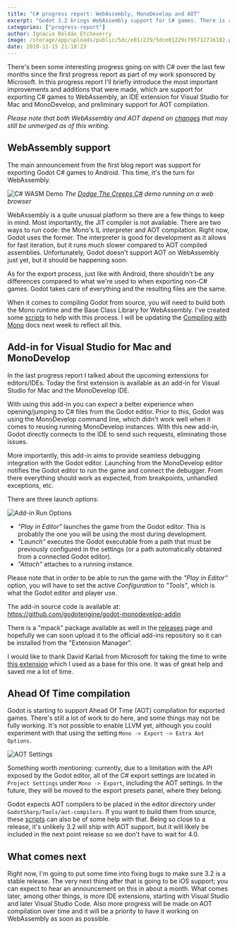 ```yaml
---
title: "C# progress report: WebAssembly, MonoDevelop and AOT"
excerpt: "Godot 3.2 brings WebAssembly support for C# games. There is also a new extension for Visual Studio for Mac and MonoDevelop and preliminary support for AOT compilation."
categories: ["progress-report"]
author: Ignacio Roldán Etcheverry
image: /storage/app/uploads/public/5dc/e01/229/5dce01229c795712716182.png
date: 2019-11-15 21:18:23
---
```


There's been some interesting progress going on with C# over the last few months since the first progress report as part of my work sponsored by Microsoft.
In this progress report I'll briefly introduce the most important improvements and additions that were made, which are support for exporting C# games to WebAssembly, an IDE extension for Visual Studio for Mac and MonoDevelop, and preliminary support for AOT compilation.

_Please note that both WebAssembly and AOT depend on [changes](https://github.com/godotengine/godot/pull/33603) that may still be unmerged as of this writing._

## WebAssembly support

The main announcement from the first blog report was support for exporting Godot C# games to Android. This time, it's the turn for WebAssembly.

![C# WASM Demo](/storage/app/media/mono_wasm_demo.opt.gif)
_The [Dodge The Creeps C#](https://github.com/godotengine/godot-demo-projects/tree/master/mono/DodgeTheCreepsCS) demo running on a web browser_

WebAssembly is a quite unusual platform so there are a few things to keep in mind. Most importantly, the JIT compiler is not available. There are two ways to run code: the Mono's IL interpreter and AOT compilation.
Right now, Godot uses the former. The interpreter is good for development as it allows for fast iteration, but it runs much slower compared to AOT compiled assemblies. Unfortunately, Godot doesn't support AOT on WebAssembly just yet, but it should be happening soon.

As for the export process, just like with Android, there shouldn't be any differences compared to what we're used to when exporting non-C# games. Godot takes care of everything and the resulting files are the same.

When it comes to compiling Godot from source, you will need to build both the Mono runtime and the Base Class Library for WebAssembly. I've created some [scripts](https://github.com/godotengine/godot-mono-builds) to help with this process. I will be updating the [Compiling with Mono](https://docs.godotengine.org/en/latest/development/compiling/compiling_with_mono.html) docs next week to reflect all this.

## Add-in for Visual Studio for Mac and MonoDevelop

In the last progress report I talked about the upcoming extensions for editors/IDEs. Today the first extension is available as an add-in for Visual Studio for Mac and the MonoDevelop IDE.

With using this add-in you can expect a better experience when opening/jumping to C# files from the Godot editor. Prior to this, Godot was using the MonoDevelop command line, which didn't work well when it comes to reusing running MonoDevelop instances. With this new add-in, Godot directly connects to the IDE to send such requests, eliminating those issues.

More importantly, this add-in aims to provide seamless debugging integration with the Godot editor. Launching from the MonoDevelop editor notifies the Godot editor to run the game and connect the debugger. From there everything should work as expected, from breakpoints, unhandled exceptions, etc.

There are three launch options:

![Add-in Run Options](/storage/app/media/monodevelop_addin.png)

- _"Play in Editor"_ launches the game from the Godot editor. This is probably the one you will be using the most during development.
- _"Launch"_ executes the Godot executable from a path that must be previously configured in the settings (or a path automatically obtained from a connected Godot editor).
- _"Attach"_ attaches to a running instance.

Please note that in order to be able to run the game with the _"Play in Editor"_ option, you will have to set the active _Configuration_ to _"Tools"_, which is what the Godot editor and player use.

The add-in source code is available at: https://github.com/godotengine/godot-monodevelop-addin

There is a "mpack" package available as well in the [releases](https://github.com/godotengine/godot-monodevelop-addin/releases) page and hopefully we can soon upload it to the official add-ins repository so it can be installed from the "Extension Manager".

I would like to thank David Karlaš from Microsoft for taking the time to write [this extension](https://github.com/DavidKarlas/GodotExtension) which I used as a base for this one. It was of great help and saved me a lot of time.

## Ahead Of Time compilation

Godot is starting to support Ahead Of Time (AOT) compilation for exported games. There's still a lot of work to do here, and some things may not be fully working. It's not possible to enable LLVM yet, although you could experiment with that using the setting `Mono -> Export -> Extra Aot Options`.

![AOT Settings](/storage/app/media/mono_aot_settings.png)

Something worth mentioning: currently, due to a limitation with the API exposed by the Godot editor, all of the C# export settings are located in `Project Settings` under `Mono -> Export`, including the AOT settings. In the future, they will be moved to the export presets panel, where they belong.

Godot expects AOT compilers to be placed in the editor directory under `GodotSharp/Tools/aot-compilers`. If you want to build them from source, these [scripts](https://github.com/godotengine/godot-mono-builds) can also be of some help with that.
Being so close to a release, it's unlikely 3.2 will ship with AOT support, but it will likely be included in the next point release so we don't have to wait for 4.0.

## What comes next

Right now, I'm going to put some time into fixing bugs to make sure 3.2 is a stable release. The very next thing after that is going to be iOS support; you can expect to hear an announcement on this in about a month. What comes later, among other things, is more IDE extensions, starting with Visual Studio and later Visual Studio Code.
Also more progress will be made on AOT compilation over time and it will be a priority to have it working on WebAssembly as soon as possible.
